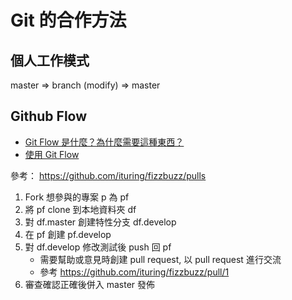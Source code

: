 # Git 的合作方法

## 個人工作模式

master => branch (modify) => master

## Github Flow

* [Git Flow 是什麼？為什麼需要這種東西？](http://gitbook.tw/chapters/gitflow/why-need-git-flow.html)
* [使用 Git Flow](http://gitbook.tw/chapters/gitflow/using-git-flow.html)

參考： https://github.com/ituring/fizzbuzz/pulls

1. Fork 想參與的專案 p 為 pf
2. 將 pf clone 到本地資料夾 df
3. 對 df.master 創建特性分支 df.develop
4. 在 pf 創建 pf.develop 
5. 對 df.develop 修改測試後 push 回 pf
    * 需要幫助或意見時創建 pull request, 以 pull request 進行交流
    * 參考 https://github.com/ituring/fizzbuzz/pull/1
6. 審查確認正確後併入 master 發佈


